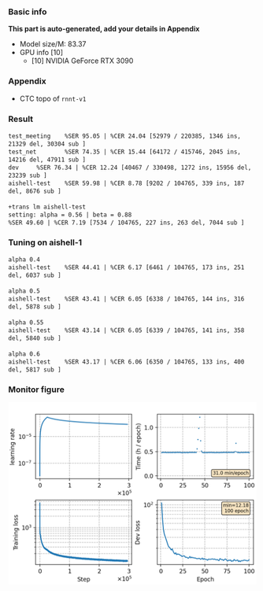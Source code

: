 ### Basic info

**This part is auto-generated, add your details in Appendix**

* Model size/M: 83.37
* GPU info \[10\]
  * \[10\] NVIDIA GeForce RTX 3090

### Appendix

* CTC topo of `rnnt-v1`

### Result
```
test_meeting    %SER 95.05 | %CER 24.04 [52979 / 220385, 1346 ins, 21329 del, 30304 sub ]
test_net        %SER 74.35 | %CER 15.44 [64172 / 415746, 2045 ins, 14216 del, 47911 sub ]
dev     %SER 76.34 | %CER 12.24 [40467 / 330498, 1272 ins, 15956 del, 23239 sub ]
aishell-test    %SER 59.98 | %CER 8.78 [9202 / 104765, 339 ins, 187 del, 8676 sub ]

+trans lm aishell-test
setting: alpha = 0.56 | beta = 0.88
%SER 49.60 | %CER 7.19 [7534 / 104765, 227 ins, 263 del, 7044 sub ]

```

### Tuning on aishell-1

```
alpha 0.4
aishell-test    %SER 44.41 | %CER 6.17 [6461 / 104765, 173 ins, 251 del, 6037 sub ]

alpha 0.5
aishell-test    %SER 43.41 | %CER 6.05 [6338 / 104765, 144 ins, 316 del, 5878 sub ]

alpha 0.55
aishell-test    %SER 43.14 | %CER 6.05 [6339 / 104765, 141 ins, 358 del, 5840 sub ]

alpha 0.6
aishell-test    %SER 43.17 | %CER 6.06 [6350 / 104765, 133 ins, 400 del, 5817 sub ]

```

### Monitor figure
![monitor](./monitor.png)
